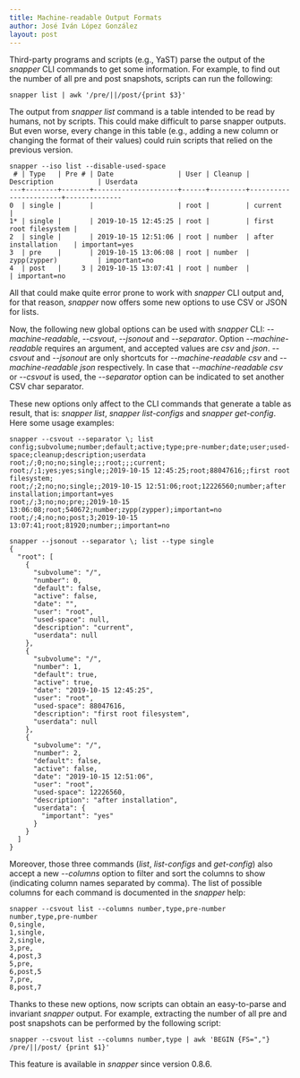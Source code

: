 ```yaml
---
title: Machine-readable Output Formats
author: José Iván López González
layout: post
---
```


Third-party programs and scripts (e.g., YaST) parse the output of the *snapper* CLI commands to get some information. For example, to find out the number of all pre and post snapshots, scripts can run the following:

~~~
snapper list | awk '/pre/||/post/{print $3}'
~~~

The output from *snapper list* command is a table intended to be read by humans, not by scripts. This could make difficult to parse snapper outputs. But even worse, every change in this table (e.g., adding a new column or changing the format of their values) could ruin scripts that relied on the previous version.

~~~
snapper --iso list --disable-used-space
 # | Type   | Pre # | Date                | User | Cleanup | Description           | Userdata
---+--------+-------+---------------------+------+---------+-----------------------+--------------
0  | single |       |                     | root |         | current               |
1* | single |       | 2019-10-15 12:45:25 | root |         | first root filesystem |
2  | single |       | 2019-10-15 12:51:06 | root | number  | after installation    | important=yes
3  | pre    |       | 2019-10-15 13:06:08 | root | number  | zypp(zypper)          | important=no
4  | post   |     3 | 2019-10-15 13:07:41 | root | number  |                       | important=no
~~~

All that could make quite error prone to work with *snapper* CLI output and, for that reason, *snapper* now offers some new options to use CSV or JSON for lists.

Now, the following new global options can be used with *snapper* CLI: *--machine-readable*, *--csvout*, *--jsonout* and *--separator*. Option *--machine-readable* requires an argument, and accepted values are *csv* and *json*. *--csvout* and *--jsonout* are only shortcuts for *--machine-readable csv* and *--machine-readable json* respectively. In case that *--machine-readable csv* or *--csvout* is used, the *--separator* option can be indicated to set another CSV char separator.

These new options only affect to the CLI commands that generate a table as result, that is: *snapper list*, *snapper list-configs* and *snapper get-config*. Here some usage examples:

~~~
snapper --csvout --separator \; list
config;subvolume;number;default;active;type;pre-number;date;user;used-space;cleanup;description;userdata
root;/;0;no;no;single;;;root;;;current;
root;/;1;yes;yes;single;;2019-10-15 12:45:25;root;88047616;;first root filesystem;
root;/;2;no;no;single;;2019-10-15 12:51:06;root;12226560;number;after installation;important=yes
root;/;3;no;no;pre;;2019-10-15 13:06:08;root;540672;number;zypp(zypper);important=no
root;/;4;no;no;post;3;2019-10-15 13:07:41;root;81920;number;;important=no

snapper --jsonout --separator \; list --type single
{
  "root": [
    {
      "subvolume": "/",
      "number": 0,
      "default": false,
      "active": false,
      "date": "",
      "user": "root",
      "used-space": null,
      "description": "current",
      "userdata": null
    },
    {
      "subvolume": "/",
      "number": 1,
      "default": true,
      "active": true,
      "date": "2019-10-15 12:45:25",
      "user": "root",
      "used-space": 88047616,
      "description": "first root filesystem",
      "userdata": null
    },
    {
      "subvolume": "/",
      "number": 2,
      "default": false,
      "active": false,
      "date": "2019-10-15 12:51:06",
      "user": "root",
      "used-space": 12226560,
      "description": "after installation",
      "userdata": {
        "important": "yes"
      }
    }
  ]
}
~~~

Moreover, those three commands (*list*, *list-configs* and *get-config*) also accept a new *--columns* option to filter and sort the columns to show (indicating column names separated by comma). The list of possible columns for each command is documented in the *snapper* help:

~~~
snapper --csvout list --columns number,type,pre-number
number,type,pre-number
0,single,
1,single,
2,single,
3,pre,
4,post,3
5,pre,
6,post,5
7,pre,
8,post,7
~~~

Thanks to these new options, now scripts can obtain an easy-to-parse and invariant *snapper* output. For example, extracting the number of all pre and post snapshots can be performed by the following script:

~~~
snapper --csvout list --columns number,type | awk 'BEGIN {FS=","} /pre/||/post/ {print $1}'
~~~

This feature is available in *snapper* since version 0.8.6.

